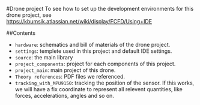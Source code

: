 #Drone project
To see how to set up the development environments for this drone project, see https://kbumsik.atlassian.net/wiki/display/FCFD/Using+IDE

##Contents
* `hardware`: schematics and bill of materials of the drone project.
* `settings`: templete used in this project and default IDE settings.
* `source`: the main library
* `project_components`: project for each components of this project.
* `project_main`: main project of this drone.
* `Theory references`: PDF files we referenced.
* `tracking_with_MPU9150`: tracking the position of the sensor. If this works, we will have a fix coordinate to represent all relevent quantities, like forces, accelerations, angles and so on. 
